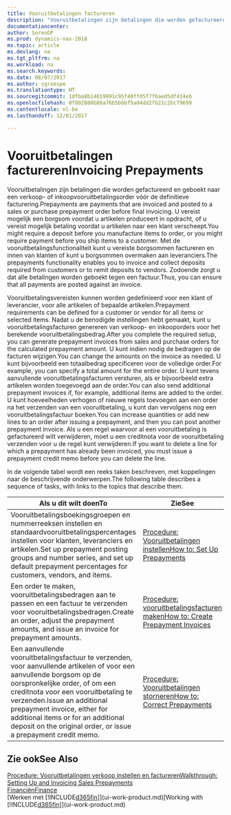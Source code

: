 ```yaml
---
title: Vooruitbetalingen factureren
description: "Vooruitbetalingen zijn betalingen die worden gefactureerd en geboekt naar een verkoop- of inkoopvooruitbetalingsorder vóór de definitieve facturering. U vereist mogelijk een borgsom voordat u artikelen produceert in opdracht, of u vereist mogelijk betaling voordat u artikelen naar een klant verscheept. Met de vooruitbetalingsfunctionaliteit kunt u vereiste borgsommen factureren en innen van klanten of kunt u borgsommen overmaken aan leveranciers. Zodoende zorgt u dat alle betalingen worden geboekt tegen een factuur."
documentationcenter: 
author: SorenGP
ms.prod: dynamics-nav-2018
ms.topic: article
ms.devlang: na
ms.tgt_pltfrm: na
ms.workload: na
ms.search.keywords: 
ms.date: 08/07/2017
ms.author: sgroespe
ms.translationtype: HT
ms.sourcegitcommit: 1dfba8b14019991c95f40ffd5f7fbaed5df414eb
ms.openlocfilehash: 0f802880b88a76b5bbbf5a04dd2fb21c2bc79699
ms.contentlocale: nl-be
ms.lasthandoff: 12/01/2017

---
```

# <a name="invoicing-prepayments"></a><span data-ttu-id="e6a5d-106">Vooruitbetalingen factureren</span><span class="sxs-lookup"><span data-stu-id="e6a5d-106">Invoicing Prepayments</span></span>
<span data-ttu-id="e6a5d-107">Vooruitbetalingen zijn betalingen die worden gefactureerd en geboekt naar een verkoop- of inkoopvooruitbetalingsorder vóór de definitieve facturering.</span><span class="sxs-lookup"><span data-stu-id="e6a5d-107">Prepayments are payments that are invoiced and posted to a sales or purchase prepayment order before final invoicing.</span></span> <span data-ttu-id="e6a5d-108">U vereist mogelijk een borgsom voordat u artikelen produceert in opdracht, of u vereist mogelijk betaling voordat u artikelen naar een klant verscheept.</span><span class="sxs-lookup"><span data-stu-id="e6a5d-108">You might require a deposit before you manufacture items to order, or you might require payment before you ship items to a customer.</span></span> <span data-ttu-id="e6a5d-109">Met de vooruitbetalingsfunctionaliteit kunt u vereiste borgsommen factureren en innen van klanten of kunt u borgsommen overmaken aan leveranciers.</span><span class="sxs-lookup"><span data-stu-id="e6a5d-109">The prepayments functionality enables you to invoice and collect deposits required from customers or to remit deposits to vendors.</span></span> <span data-ttu-id="e6a5d-110">Zodoende zorgt u dat alle betalingen worden geboekt tegen een factuur.</span><span class="sxs-lookup"><span data-stu-id="e6a5d-110">Thus, you can ensure that all payments are posted against an invoice.</span></span>  

 <span data-ttu-id="e6a5d-111">Vooruitbetalingsvereisten kunnen worden gedefinieerd voor een klant of leverancier, voor alle artikelen of bepaalde artikelen.</span><span class="sxs-lookup"><span data-stu-id="e6a5d-111">Prepayment requirements can be defined for a customer or vendor for all items or selected items.</span></span> <span data-ttu-id="e6a5d-112">Nadat u de benodigde instellingen hebt gemaakt, kunt u vooruitbetalingsfacturen genereren van verkoop- en inkooporders voor het berekende vooruitbetalingsbedrag.</span><span class="sxs-lookup"><span data-stu-id="e6a5d-112">After you complete the required setup, you can generate prepayment invoices from sales and purchase orders for the calculated prepayment amount.</span></span> <span data-ttu-id="e6a5d-113">U kunt indien nodig de bedragen op de facturen wijzigen.</span><span class="sxs-lookup"><span data-stu-id="e6a5d-113">You can change the amounts on the invoice as needed.</span></span> <span data-ttu-id="e6a5d-114">U kunt bijvoorbeeld een totaalbedrag specificeren voor de volledige order.</span><span class="sxs-lookup"><span data-stu-id="e6a5d-114">For example, you can specify a total amount for the entire order.</span></span> <span data-ttu-id="e6a5d-115">U kunt tevens aanvullende vooruitbetalingsfacturen versturen, als er bijvoorbeeld extra artikelen worden toegevoegd aan de order.</span><span class="sxs-lookup"><span data-stu-id="e6a5d-115">You can also send additional prepayment invoices if, for example, additional items are added to the order.</span></span> <span data-ttu-id="e6a5d-116">U kunt hoeveelheden verhogen of nieuwe regels toevoegen aan een order na het verzenden van een vooruitbetaling, u kunt dan vervolgens nog een vooruitbetalingsfactuur boeken.</span><span class="sxs-lookup"><span data-stu-id="e6a5d-116">You can increase quantities or add new lines to an order after issuing a prepayment, and then you can post another prepayment invoice.</span></span> <span data-ttu-id="e6a5d-117">Als u een regel waarvoor al een vooruitbetaling is gefactureerd wilt verwijderen, moet u een creditnota voor de vooruitbetaling verzenden voor u de regel kunt verwijderen.</span><span class="sxs-lookup"><span data-stu-id="e6a5d-117">If you want to delete a line for which a prepayment has already been invoiced, you must issue a prepayment credit memo before you can delete the line.</span></span>  

 <span data-ttu-id="e6a5d-118">In de volgende tabel wordt een reeks taken beschreven, met koppelingen naar de beschrijvende onderwerpen.</span><span class="sxs-lookup"><span data-stu-id="e6a5d-118">The following table describes a sequence of tasks, with links to the topics that describe them.</span></span>

|<span data-ttu-id="e6a5d-119">**Als u dit wilt doen**</span><span class="sxs-lookup"><span data-stu-id="e6a5d-119">**To**</span></span>|<span data-ttu-id="e6a5d-120">**Zie**</span><span class="sxs-lookup"><span data-stu-id="e6a5d-120">**See**</span></span>|  
|------------|-------------|  
|<span data-ttu-id="e6a5d-121">Vooruitbetalingsboekingsgroepen en nummerreeksen instellen en standaardvooruitbetalingspercentages instellen voor klanten, leveranciers en artikelen.</span><span class="sxs-lookup"><span data-stu-id="e6a5d-121">Set up prepayment posting groups and number series, and set up default prepayment percentages for customers, vendors, and items.</span></span>|[<span data-ttu-id="e6a5d-122">Procedure: Vooruitbetalingen instellen</span><span class="sxs-lookup"><span data-stu-id="e6a5d-122">How to: Set Up Prepayments</span></span>](finance-set-up-prepayments.md)|
|<span data-ttu-id="e6a5d-123">Een order te maken, vooruitbetalingsbedragen aan te passen en een factuur te verzenden voor vooruitbetalingsbedragen.</span><span class="sxs-lookup"><span data-stu-id="e6a5d-123">Create an order, adjust the prepayment amounts, and issue an invoice for prepayment amounts.</span></span>|[<span data-ttu-id="e6a5d-124">Procedure: vooruitbetalingsfacturen maken</span><span class="sxs-lookup"><span data-stu-id="e6a5d-124">How to: Create Prepayment Invoices</span></span>](finance-how-to-create-prepayment-invoices.md)|  
|<span data-ttu-id="e6a5d-125">Een aanvullende vooruitbetalingsfactuur te verzenden, voor aanvullende artikelen of voor een aanvullende borgsom op de oorspronkelijke order, of om een creditnota voor een vooruitbetaling te verzenden.</span><span class="sxs-lookup"><span data-stu-id="e6a5d-125">Issue an additional prepayment invoice, either for additional items or for an additional deposit on the original order, or issue a prepayment credit memo.</span></span>|[<span data-ttu-id="e6a5d-126">Procedure: Vooruitbetalingen storneren</span><span class="sxs-lookup"><span data-stu-id="e6a5d-126">How to: Correct Prepayments</span></span>](finance-how-to-correct-prepayments.md)|  

## <a name="see-also"></a><span data-ttu-id="e6a5d-127">Zie ook</span><span class="sxs-lookup"><span data-stu-id="e6a5d-127">See Also</span></span>  
[<span data-ttu-id="e6a5d-128">Procedure: Vooruitbetalingen verkoop instellen en factureren</span><span class="sxs-lookup"><span data-stu-id="e6a5d-128">Walkthrough: Setting Up and Invoicing Sales Prepayments</span></span>](walkthrough-setting-up-and-invoicing-sales-prepayments.md)  
[<span data-ttu-id="e6a5d-129">Financiën</span><span class="sxs-lookup"><span data-stu-id="e6a5d-129">Finance</span></span>](finance.md)  
<span data-ttu-id="e6a5d-130">[Werken met [!INCLUDE[d365fin](includes/d365fin_md.md)]](ui-work-product.md)</span><span class="sxs-lookup"><span data-stu-id="e6a5d-130">[Working with [!INCLUDE[d365fin](includes/d365fin_md.md)]](ui-work-product.md)</span></span>

